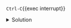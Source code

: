 `Ctrl-C`{{exec interrupt}}

<details class="katapod-details">
  <summary>Solution</summary>

```cql
CONSISTENCY ONE;

SELECT * FROM killrvideo.videos_by_tag WHERE tag = 'cassandra';
```